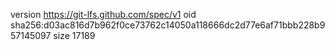 version https://git-lfs.github.com/spec/v1
oid sha256:d03ac816d7b962f0ce73762c14050a118666dc2d77e6af71bbb228b957145097
size 17189
